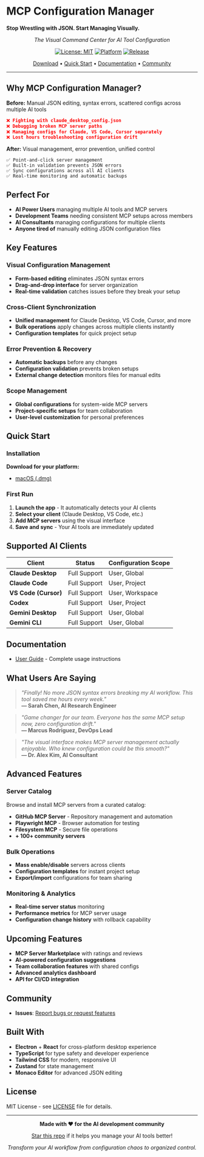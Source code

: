# MCP Configuration Manager

**Stop Wrestling with JSON. Start Managing Visually.**

<div align="center">

*The Visual Command Center for AI Tool Configuration*

[![License: MIT](https://img.shields.io/badge/License-MIT-yellow.svg)](https://opensource.org/licenses/MIT)
[![Platform](https://img.shields.io/badge/platform-macOS%20%7C%20Windows%20%7C%20Linux-lightgrey)](https://github.com/itsocialist/mcp-config-manager)
[![Release](https://img.shields.io/github/v/release/itsocialist/mcp-config-manager)](https://github.com/itsocialist/mcp-config-manager/releases)

[Download](#installation) • [Quick Start](#quick-start) • [Documentation](#documentation) • [Community](#community)

</div>

---

## Why MCP Configuration Manager?

**Before:** Manual JSON editing, syntax errors, scattered configs across multiple AI tools
```json
❌ Fighting with claude_desktop_config.json
❌ Debugging broken MCP server paths  
❌ Managing configs for Claude, VS Code, Cursor separately
❌ Lost hours troubleshooting configuration drift
```

**After:** Visual management, error prevention, unified control
```
✅ Point-and-click server management
✅ Built-in validation prevents JSON errors
✅ Sync configurations across all AI clients
✅ Real-time monitoring and automatic backups
```

## Perfect For

- **AI Power Users** managing multiple AI tools and MCP servers
- **Development Teams** needing consistent MCP setups across members  
- **AI Consultants** managing configurations for multiple clients
- **Anyone tired of** manually editing JSON configuration files

## Key Features

### Visual Configuration Management
- **Form-based editing** eliminates JSON syntax errors
- **Drag-and-drop interface** for server organization
- **Real-time validation** catches issues before they break your setup

### Cross-Client Synchronization
- **Unified management** for Claude Desktop, VS Code, Cursor, and more
- **Bulk operations** apply changes across multiple clients instantly
- **Configuration templates** for quick project setup

### Error Prevention & Recovery
- **Automatic backups** before any changes
- **Configuration validation** prevents broken setups
- **External change detection** monitors files for manual edits

### Scope Management
- **Global configurations** for system-wide MCP servers
- **Project-specific setups** for team collaboration
- **User-level customization** for personal preferences

## Quick Start

### Installation

**Download for your platform:**
- [macOS (.dmg)](https://github.com/itsocialist/mcp-config-manager/releases/latest)

### First Run

1. **Launch the app** - It automatically detects your AI clients
2. **Select your client** (Claude Desktop, VS Code, etc.)
3. **Add MCP servers** using the visual interface
4. **Save and sync** - Your AI tools are immediately updated

## Supported AI Clients

| Client | Status | Configuration Scope |
|--------|--------|---------------------|
| **Claude Desktop** | Full Support | User, Global |
| **Claude Code** | Full Support | User, Project |
| **VS Code (Cursor)** | Full Support | User, Workspace |
| **Codex** | Full Support | User, Project |
| **Gemini Desktop** | Full Support | User, Global |
| **Gemini CLI** | Full Support | User, Global |

## Documentation

- [User Guide](USER_GUIDE.md) - Complete usage instructions

## What Users Are Saying

> *"Finally! No more JSON syntax errors breaking my AI workflow. This tool saved me hours every week."*  
> **— Sarah Chen, AI Research Engineer**

> *"Game changer for our team. Everyone has the same MCP setup now, zero configuration drift."*  
> **— Marcus Rodriguez, DevOps Lead**

> *"The visual interface makes MCP server management actually enjoyable. Who knew configuration could be this smooth?"*  
> **— Dr. Alex Kim, AI Consultant**

## Advanced Features

### Server Catalog
Browse and install MCP servers from a curated catalog:
- **GitHub MCP Server** - Repository management and automation
- **Playwright MCP** - Browser automation for testing
- **Filesystem MCP** - Secure file operations
- **+ 100+ community servers**

### Bulk Operations
- **Mass enable/disable** servers across clients
- **Configuration templates** for instant project setup  
- **Export/import** configurations for team sharing

### Monitoring & Analytics
- **Real-time server status** monitoring
- **Performance metrics** for MCP server usage
- **Configuration change history** with rollback capability

## Upcoming Features

- **MCP Server Marketplace** with ratings and reviews
- **AI-powered configuration suggestions** 
- **Team collaboration features** with shared configs
- **Advanced analytics dashboard**
- **API for CI/CD integration**

## Community

- **Issues**: [Report bugs or request features](https://github.com/itsocialist/mcp-config-manager/issues)

## Built With

- **Electron** + **React** for cross-platform desktop experience
- **TypeScript** for type safety and developer experience  
- **Tailwind CSS** for modern, responsive UI
- **Zustand** for state management
- **Monaco Editor** for advanced JSON editing

## License

MIT License - see [LICENSE](LICENSE) file for details.

---

<div align="center">

**Made with ❤️ for the AI development community**

[Star this repo](https://github.com/itsocialist/mcp-config-manager) if it helps you manage your AI tools better!

*Transform your AI workflow from configuration chaos to organized control.*

</div>
